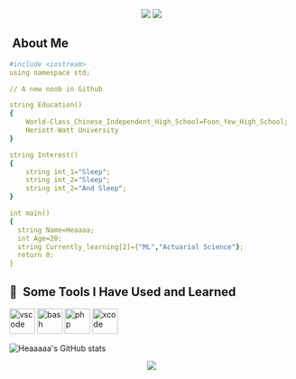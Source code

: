 <p align="center">
  <img src="https://capsule-render.vercel.app/api?type=waving&color=gradient&height=100&section=header&text=&animation=fadeIn&fontSize=80&fontColor=21D0D5">
  <img src=https://media.giphy.com/media/RMw1DhEAwx5ZK/giphy.gif>
</p>

<h2>&nbsp;About Me</h2>

```yaml
#include <iostream>
using namespace std;

// A new noob in Github

string Education()
{
    World-Class_Chinese_Independent_High_School=Foon_Yew_High_School;
    Heriott-Watt University
}

string Interest()
{
    string int_1="Sleep";
    string int_2="Sleep";
    string int_2="And Sleep";
}

int main()
{
  string Name=Heaaaa;
  int Age=20;
  string Currently_learning[2]={"ML","Actuarial Science"};
  return 0;
}
```

<h2> 🚀 &nbsp;Some Tools I Have Used and Learned</h2>
<p align="left">
<img src="https://cdn.jsdelivr.net/gh/devicons/devicon/icons/vscode/vscode-original.svg" alt="vscode" width="45" height="45"/>
<img src="https://user-images.githubusercontent.com/114859711/193462127-fda73695-13e3-4071-b325-2ea90dfe0cef.png" alt="bash" width="45" height="45"/>
<img src="https://cdn.jsdelivr.net/gh/devicons/devicon/icons/cplusplus/cplusplus-original.svg" alt="php" width="45" height="45"/>  
<img src="https://cdn.jsdelivr.net/gh/devicons/devicon/icons/xcode/xcode-original.svg" alt="xcode" width="45" height="45"/>         
</p>

![Heaaaaa's GitHub stats](https://github-readme-stats.vercel.app/api?username=Heaaaaaaa&show_icons=true&theme=radical)

<p align="center">
  <img src=https://media.giphy.com/media/g7GKcSzwQfugw/giphy.gif>
</p>

<!---
Heaaaa/Heaaaa is a ✨ special ✨ repository because its `README.md` (this file) appears on your GitHub profile.
You can click the Preview link to take a look at your changes.
--->
